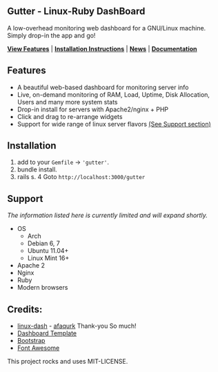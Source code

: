 ## Gutter - Linux-Ruby DashBoard

A low-overhead monitoring web dashboard for a GNU/Linux machine. Simply drop-in the app and go!

[**View Features**](#features) | [**Installation Instructions**](#installation) | [**News**](https://github.com/afaqurk/linux-dash/news) | [**Documentation**](https://github.com/afaqurk/linux-dash/wiki)

## Features
* A beautiful web-based dashboard for monitoring server info
* Live, on-demand monitoring of RAM, Load, Uptime, Disk Allocation, Users and many more system stats
* Drop-in install for servers with Apache2/nginx + PHP
* Click and drag to re-arrange widgets
* Support for wide range of linux server flavors [(See Support section)](#support)

## Installation

1. add to your `Gemfile` ->  `'gutter'`.
2. bundle install.
3. rails s.
4  Goto `http://localhost:3000/gutter`

## Support

*The information listed here is currently limited and will expand shortly.*

* OS
    * Arch
    * Debian 6, 7
    * Ubuntu 11.04+
    * Linux Mint 16+
* Apache 2
* Nginx
* Ruby
* Modern browsers

## Credits:
* [linux-dash](https://github.com/afaqurk/linux-dash) - [afaqurk](https://github.com/afaqurk/) Thank-you So much!
* [Dashboard Template](http://www.egrappler.com/templatevamp-free-twitter-bootstrap-admin-template/)
* [Bootstrap](http://getbootstrap.com)
* [Font Awesome](http://fontawesome.io/)

This project rocks and uses MIT-LICENSE.